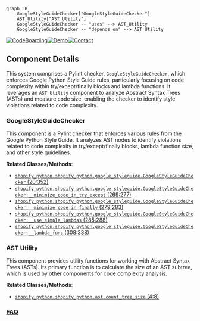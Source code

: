 ```mermaid
graph LR
    GoogleStyleGuideChecker["GoogleStyleGuideChecker"]
    AST_Utility["AST Utility"]
    GoogleStyleGuideChecker -- "uses" --> AST_Utility
    GoogleStyleGuideChecker -- "depends on" --> AST_Utility
```
[![CodeBoarding](https://img.shields.io/badge/Generated%20by-CodeBoarding-9cf?style=flat-square)](https://github.com/CodeBoarding/GeneratedOnBoardings)[![Demo](https://img.shields.io/badge/Try%20our-Demo-blue?style=flat-square)](https://www.codeboarding.org/demo)[![Contact](https://img.shields.io/badge/Contact%20us%20-%20contact@codeboarding.org-lightgrey?style=flat-square)](mailto:contact@codeboarding.org)

## Component Details

This system comprises a Pylint checker, `GoogleStyleGuideChecker`, which enforces Google Python Style Guide rules, particularly focusing on code complexity within try/except/finally blocks and lambda functions. It leverages an `AST Utility` component to analyze Abstract Syntax Trees (ASTs) and measure code size, enabling the checker to identify style violations related to code complexity.

### GoogleStyleGuideChecker
This component is a Pylint checker that enforces various rules from the Google Python Style Guide. It analyzes AST nodes to identify violations related to code complexity in try/except/finally blocks, lambda function size, and other style guidelines.


**Related Classes/Methods**:

- <a href="https://github.com/Shopify/shopify_python/blob/master/shopify_python/google_styleguide.py#L20-L352" target="_blank" rel="noopener noreferrer">`shopify_python.shopify_python.google_styleguide.GoogleStyleGuideChecker` (20:352)</a>
- <a href="https://github.com/Shopify/shopify_python/blob/master/shopify_python/google_styleguide.py#L269-L277" target="_blank" rel="noopener noreferrer">`shopify_python.shopify_python.google_styleguide.GoogleStyleGuideChecker:__minimize_code_in_try_except` (269:277)</a>
- <a href="https://github.com/Shopify/shopify_python/blob/master/shopify_python/google_styleguide.py#L279-L283" target="_blank" rel="noopener noreferrer">`shopify_python.shopify_python.google_styleguide.GoogleStyleGuideChecker:__minimize_code_in_finally` (279:283)</a>
- <a href="https://github.com/Shopify/shopify_python/blob/master/shopify_python/google_styleguide.py#L285-L288" target="_blank" rel="noopener noreferrer">`shopify_python.shopify_python.google_styleguide.GoogleStyleGuideChecker:__use_simple_lambdas` (285:288)</a>
- <a href="https://github.com/Shopify/shopify_python/blob/master/shopify_python/google_styleguide.py#L308-L338" target="_blank" rel="noopener noreferrer">`shopify_python.shopify_python.google_styleguide.GoogleStyleGuideChecker:__lambda_func` (308:338)</a>


### AST Utility
This component provides utility functions for working with Abstract Syntax Trees (ASTs). Its primary function is to calculate the size of an AST subtree, which is used by other components for code complexity analysis.


**Related Classes/Methods**:

- <a href="https://github.com/Shopify/shopify_python/blob/master/shopify_python/ast.py#L4-L8" target="_blank" rel="noopener noreferrer">`shopify_python.shopify_python.ast.count_tree_size` (4:8)</a>




### [FAQ](https://github.com/CodeBoarding/GeneratedOnBoardings/tree/main?tab=readme-ov-file#faq)